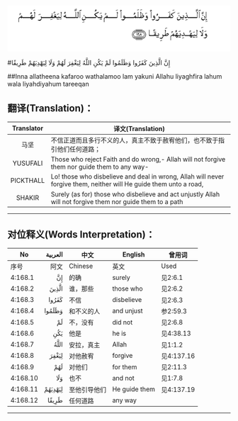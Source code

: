 ![004:168](images/004_168.gif)

#إِنَّ الَّذِينَ كَفَرُوا وَظَلَمُوا لَمْ يَكُنِ اللَّهُ لِيَغْفِرَ لَهُمْ وَلَا لِيَهْدِيَهُمْ طَرِيقًا 

##Inna allatheena kafaroo wathalamoo lam yakuni Allahu liyaghfira lahum wala liyahdiyahum tareeqan 

## 翻译(Translation)：

| Translator | 译文(Translation)                                            |
| :--------: | ------------------------------------------------------------ |
|    马坚    | 不信正道而且多行不义的人，真主不致于赦宥他们，也不致于指引他们任何道路； |
|  YUSUFALI  | Those who reject Faith and do wrong,- Allah will not forgive them nor guide them to any way- |
| PICKTHALL  | Lo! those who disbelieve and deal in wrong, Allah will never forgive them, neither will He guide them unto a road, |
|   SHAKIR   | Surely (as for) those who disbelieve and act unjustly Allah will not forgive them nor guide them to a path |

---

## 对位释义(Words Interpretation)：

| No   | العربية | 中文    | English | 曾用词 |
| ---- | ------: | ------- | ------- | ------ |
| 序号 |    阿文 | Chinese | 英文    | Used   |
| 4:168.1  | إِنَّ      | 的确         | surely        | 见2:6.1    |
| 4:168.2  | الَّذِينَ   | 谁，那些     | those who     | 见2:6.2    |
| 4:168.3  | كَفَرُوا   | 不信         | disbelieve    | 见2:6.3    |
| 4:168.4  | وَظَلَمُوا  | 和不义的人   | and unjust    | 参2:59.3   |
| 4:168.5  | لَمْ      | 不，没有     | did not       | 见2:6.8    |
| 4:168.6  | يَكُنِ     | 他是         | he is         | 见4:38.13  |
| 4:168.7  | اللَّهُ    | 安拉，真主   | Allah         | 见1:1.2    |
| 4:168.8  | لِيَغْفِرَ   | 对他赦宥     | forgive       | 见4:137.16 |
| 4:168.9  | لَهُمْ     | 对他们       | for them      | 见2:11.3   |
| 4:168.10 | وَلَا     | 也不         | and not       | 见1:7.8    |
| 4:168.11 | لِيَهْدِيَهُمْ | 至他引导他们 | He guide them | 见4:137.19 |
| 4:168.12 | طَرِيقًا   | 任何道路     | any way       |            |

---
